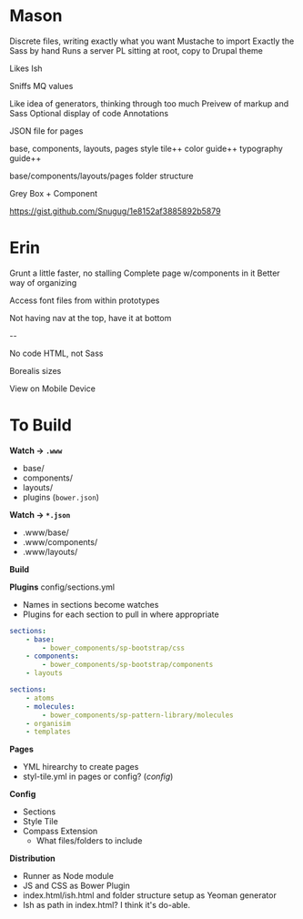 # Mason

Discrete files, writing exactly what you want
Mustache to import
Exactly the Sass by hand
Runs a server
PL sitting at root, copy to Drupal theme

Likes Ish

Sniffs MQ values


Like idea of generators, thinking through too much
Preivew of markup and Sass
	Optional display of code
	Annotations
	
JSON file for pages
	
base, components, layouts, pages
style tile++
color guide++
typography guide++


base/components/layouts/pages folder structure

Grey Box + Component

https://gist.github.com/Snugug/1e8152af3885892b5879





# Erin


Grunt a little faster, no stalling
Complete page w/components in it
Better way of organizing

Access font files from within prototypes

Not having nav at the top, have it at bottom

--

No code
	HTML, not Sass

Borealis sizes

View on Mobile Device

# To Build

**Watch -> `.www`**

* base/
* components/
* layouts/
* plugins (`bower.json`)

**Watch -> `*.json`**

* .www/base/
* .www/components/
* .www/layouts/

**Build**

**Plugins**
config/sections.yml

* Names in sections become watches
* Plugins for each section to pull in where appropriate

```yml
sections:
	- base:
		- bower_components/sp-bootstrap/css
	- components:
		- bower_components/sp-bootstrap/components
	- layouts
```

```yml
sections:
	- atoms
	- molecules:
		- bower_components/sp-pattern-library/molecules
	- organisim
	- templates
```

**Pages**

* YML hirearchy to create pages
* styl-tile.yml in pages or config? (*config*)

**Config**

* Sections
* Style Tile
* Compass Extension
	* What files/folders to include

**Distribution**

* Runner as Node module
* JS and CSS as Bower Plugin
* index.html/ish.html and folder structure setup as Yeoman generator
* Ish as path in index.html? I think it's do-able.
